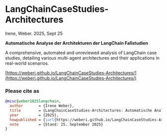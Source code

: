 # LangChainCaseStudies-Architectures

Irene, Weber. 2025, Sept 25

**Automatische Analyse der Architekturen der LangChain Fallstudien**

A comprehensive, automated and unreviewed analysis of LangChain case studies, detailing various multi-agent architectures and their applications in real-world scenarios.

[https://weberi.github.io/LangChainCaseStudies-Architectures/](https://weberi.github.io/LangChainCaseStudies-Architectures/)

### Please cite as

```bibtex
@misc{weber2025langchain,
  author       = {Irene Weber},
  title        = {LangChainCaseStudies-Architectures: Automatische Analyse der Architekturen der LangChain Fallstudien},
  year         = {2025},
  howpublished = {\url{https://weberi.github.io/LangChainCaseStudies-Architectures/}},
  note         = {Stand: 25. September 2025}
}
```
